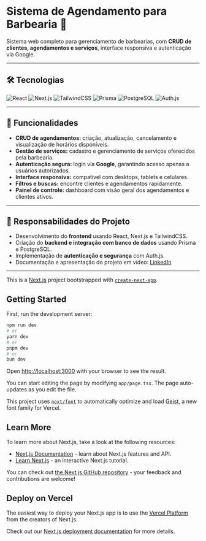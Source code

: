 # Sistema de Agendamento para Barbearia 💈

Sistema web completo para gerenciamento de barbearias, com **CRUD de clientes, agendamentos e serviços**, interface responsiva e autenticação via Google.

---

## 🛠 Tecnologias

![React](https://img.shields.io/badge/React-61DAFB?style=for-the-badge&logo=react&logoColor=black)
![Next.js](https://img.shields.io/badge/Next.js-000000?style=for-the-badge&logo=nextdotjs&logoColor=white)
![TailwindCSS](https://img.shields.io/badge/TailwindCSS-06B6D4?style=for-the-badge&logo=tailwind-css&logoColor=white)
![Prisma](https://img.shields.io/badge/Prisma-2D3748?style=for-the-badge&logo=prisma&logoColor=white)
![PostgreSQL](https://img.shields.io/badge/PostgreSQL-4169E1?style=for-the-badge&logo=postgresql&logoColor=white)
![Auth.js](https://img.shields.io/badge/Auth.js-111?style=for-the-badge&logo=auth0&logoColor=white)

---

## 🚀 Funcionalidades

- **CRUD de agendamentos:** criação, atualização, cancelamento e visualização de horários disponíveis.
- **Gestão de serviços:** cadastro e gerenciamento de serviços oferecidos pela barbearia.
- **Autenticação segura:** login via **Google**, garantindo acesso apenas a usuários autorizados.
- **Interface responsiva:** compatível com desktops, tablets e celulares.
- **Filtros e buscas:** encontre clientes e agendamentos rapidamente.
- **Painel de controle:** dashboard com visão geral dos agendamentos e clientes ativos.

---

## 📝 Responsabilidades do Projeto

- Desenvolvimento do **frontend** usando React, Next.js e TailwindCSS.
- Criação do **backend e integração com banco de dados** usando Prisma e PostgreSQL.
- Implementação de **autenticação e segurança** com Auth.js.
- Documentação e apresentação do projeto em vídeo: [LinkedIn](https://www.linkedin.com/in/yamferreira)

---------------------------------------------------------------------------------------------------------------------------------




This is a [Next.js](https://nextjs.org) project bootstrapped with [`create-next-app`](https://nextjs.org/docs/app/api-reference/cli/create-next-app).

## Getting Started

First, run the development server:

```bash
npm run dev
# or
yarn dev
# or
pnpm dev
# or
bun dev
```

Open [http://localhost:3000](http://localhost:3000) with your browser to see the result.

You can start editing the page by modifying `app/page.tsx`. The page auto-updates as you edit the file.

This project uses [`next/font`](https://nextjs.org/docs/app/building-your-application/optimizing/fonts) to automatically optimize and load [Geist](https://vercel.com/font), a new font family for Vercel.

## Learn More

To learn more about Next.js, take a look at the following resources:

- [Next.js Documentation](https://nextjs.org/docs) - learn about Next.js features and API.
- [Learn Next.js](https://nextjs.org/learn) - an interactive Next.js tutorial.

You can check out [the Next.js GitHub repository](https://github.com/vercel/next.js) - your feedback and contributions are welcome!

## Deploy on Vercel

The easiest way to deploy your Next.js app is to use the [Vercel Platform](https://vercel.com/new?utm_medium=default-template&filter=next.js&utm_source=create-next-app&utm_campaign=create-next-app-readme) from the creators of Next.js.

Check out our [Next.js deployment documentation](https://nextjs.org/docs/app/building-your-application/deploying) for more details.
